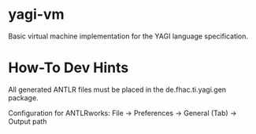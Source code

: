 yagi-vm
=======

Basic virtual machine implementation for the YAGI language specification.

How-To Dev Hints
=======

All generated ANTLR files must be placed in the de.fhac.ti.yagi.gen package.

Configuration for ANTLRworks:
  File -> Preferences -> General (Tab) -> Output path

